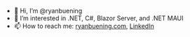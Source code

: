 - 👋 Hi, I’m @ryanbuening
- 👀 I’m interested in .NET, C#, Blazor Server, and .NET MAUI
- 📫 How to reach me: [ryanbuening.com](https://ryanbuening.com), [LinkedIn](https://www.linkedin.com/in/ryanbuening)
